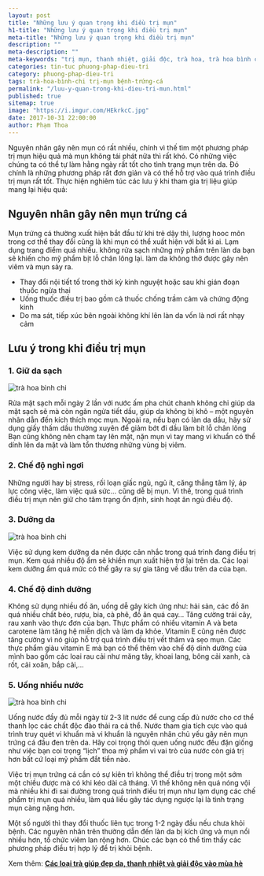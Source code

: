 ```yaml
---
layout: post
title: "Những lưu ý quan trọng khi điều trị mụn"
h1-title: "Những lưu ý quan trọng khi điều trị mụn"
meta-title: "Những lưu ý quan trọng khi điều trị mụn"
description: ""
meta-description: ""
meta-keywords: "trị mụn, thanh nhiệt, giải độc, trà hoa, trà hoa bình chi"
categories: tin-tuc phuong-phap-dieu-tri
category: phuong-phap-dieu-tri
tags: trà-hoa-bình-chi trị-mụn bệnh-trứng-cá
permalink: "/luu-y-quan-trong-khi-dieu-tri-mun.html"
published: true
sitemap: true
image: "https://i.imgur.com/HEkrkcC.jpg"
date: 2017-10-31 22:00:00
author: Phạm Thoa
---
```


Nguyên nhân gây nên mụn có rất nhiều, chính vì thế tìm một phương pháp trị mụn hiệu quả mà mụn không tái phát nữa thì rất khó. Có những việc chúng ta có thể tự làm hằng ngày rất tốt cho tình trạng mụn trên da. Đó chính là những phương pháp rất đơn giản và có thể hỗ trợ vào quá trình điều trị mụn rất tốt. Thực hiện nghiêm túc các lưu ý khi tham gia trị liệu giúp mang lại hiệu quả:
 
## Nguyên nhân gây nên mụn trứng cá 

Mụn trứng cá thường xuất hiện bắt đầu từ khi trẻ dậy thì, lượng hooc môn trong cơ thể thay đổi cũng là khi mụn có thể xuất hiện với bất kì ai. 
Lạm dụng trang điểm quá nhiều. không rửa sạch những mỹ phẩm trên làn da bạn sẽ khiến cho mỹ phẩm bịt lỗ chân lông lại. làm da không thở được gây nên viêm và mụn sảy ra. 

- Thay đổi nội tiết tố trong thời kỳ kinh nguyệt hoặc sau khi gián đoạn thuốc ngừa thai
- Uống thuốc điều trị bao gồm cả thuốc chống trầm cảm và chứng động kinh
- Do ma sát, tiếp xúc bên ngoài không khí lên làn da vốn là nơi rất nhạy cảm

## Lưu ý trong khi điều trị mụn 

### 1. Giữ da sạch

<img src="https://i.imgur.com/z3o34ko.jpg" alt="trà hoa bình chi" class="responsive-img lazy">

Rửa mặt sạch mỗi ngày 2 lần với nước ấm pha chút chanh không chỉ giúp da mặt sạch sẽ mà còn ngăn ngừa tiết dầu, giúp da không bị khô – một nguyên nhân dẫn đến kích thích mọc mụn.
Ngoài ra, nếu bạn có làn da dầu, hãy sử dụng giấy thấm dầu thường xuyên để giảm bớt đi dầu làm bít lỗ chân lông
Bạn cũng không nên chạm tay lên mặt, nặn mụn vì tay mang vi khuẩn có thể dính lên da mặt và làm tổn thương những vùng bị viêm.

### 2. Chế độ nghỉ ngơi

Những người hay bị stress, rối loạn giấc ngủ, ngủ ít, căng thẳng tâm lý, áp lực công việc, làm việc quá sức… cũng dễ bị mụn. Vì thế, trong quá trình điều trị mụn nên giữ cho tâm trạng ổn định, sinh hoạt ăn ngủ điều độ.

### 3. Dưỡng da 

<img src="https://i.imgur.com/QITokAR.jpg" alt="trà hoa bình chi" class="responsive-img lazy">

Việc sử dụng kem dưỡng da nên được cân nhắc trong quá trình đang điều trị mụn. Kem quá nhiều độ ẩm sẽ khiến mụn xuất hiện trở lại trên da. Các loại kem dưỡng ẩm quá mức có thể gây ra sự gia tăng về dầu trên da của bạn.

### 4. Chế độ dinh dưỡng

Không sử dụng nhiều đồ ăn, uống dễ gây kích ứng như: hải sản, các đồ ăn quá nhiều chất béo, rượu, bia, cà phê, đồ ăn quá cay…
Tăng cường trái cây, rau xanh vào thực đơn của bạn. Thực phẩm có nhiều vitamin A và beta carotene  làm tăng hệ miễn dịch và làm da khỏe. Vitamin E cũng nên được tăng cường vì nó giúp hỗ trợ quá trình điều trị vết thâm và sẹo mụn. Các thực phẩm giàu vitamin E mà bạn có thể thêm vào chế độ dinh dưỡng của mình bao gồm các loai rau cải như măng tây, khoai lang, bông cải xanh, cà rốt, cải xoăn, bắp cải,…

### 5. Uống nhiều nước

<img src="https://i.imgur.com/9H9PHtE.jpg" alt="trà hoa bình chi" class="responsive-img lazy">
 
Uống nước đầy đủ mỗi ngày từ 2-3 lít nước để cung cấp đủ nước cho cơ thể thanh lọc các chất độc đào thải ra cả thể. Nước tham gia tích cực  vào quá trình truy quét vi khuẩn mà vi khuẩn là nguyên nhân chủ yếu gây nên mụn trứng cá đầu đen trên da.  Hãy coi trọng thói quen uống nước đều đặn giống như việc bạn coi trọng “lịch” thoa mỹ phẩm vì vai trò của nước còn giá trị hơn bất cứ loại mỹ phẩm đắt tiền nào.

Việc trị mụn trứng cá cần có sự kiên trì không thể điều trị trong một sớm một chiều được mà có khi kéo dài cả tháng. Vì thế không nên quá nóng vội mà nhiều khi đi sai đường trong quá trình điều trị mụn như lạm dụng các chế phẩm trị mụn quá nhiều, làm quá liều gây tác dụng ngược lại là tình trạng mụn càng nặng hơn.

Một số người thì thay đổi thuốc liên tục trong 1-2 ngày đầu nếu chưa khỏi bệnh. Các nguyên nhân trên thường dẫn đến làn da bị kích ứng và mụn nổi nhiều hơn, tổ chức viêm lan rộng hơn. Chúc các bạn có thể tìm thấy các phương pháp điều trị hợp lý để trị khỏi bệnh. 

Xem thêm: **[Các loại trà giúp đẹp da, thanh nhiệt và giải độc vào mùa hè](https://trahoa.net/tra-thanh-nhiet-giai-doc.html)**
